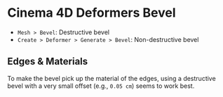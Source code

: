 # Cinema 4D Deformers Bevel

- `Mesh > Bevel`: Destructive bevel
- `Create > Deformer > Generate > Bevel`: Non-destructive bevel

## Edges & Materials

To make the bevel pick up the material of the edges, using a destructive bevel with a very small offset (e.g., `0.05 cm`) seems to work best.
